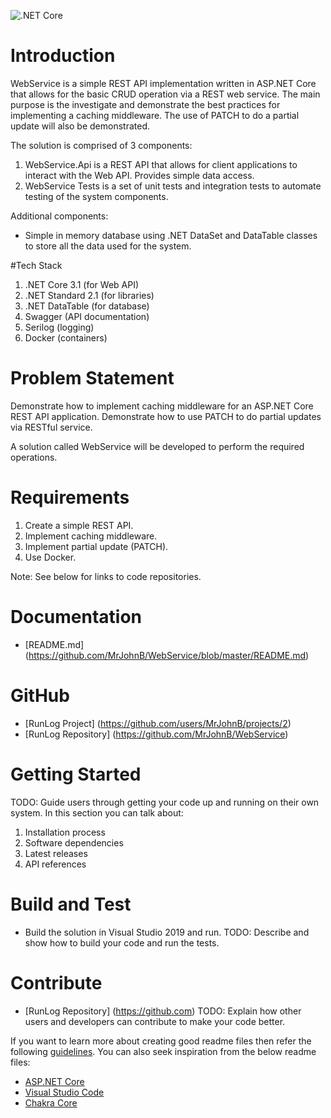 ![.NET Core](https://github.com/MrJohnB/WebService/workflows/.NET%20Core/badge.svg)

# Introduction
WebService is a simple REST API implementation written in ASP.NET Core that allows for the basic CRUD operation via a REST web service.  The main purpose is the investigate and demonstrate the best practices for implementing a caching middleware.  The use of PATCH to do a partial update will also be demonstrated.

The solution is comprised of 3 components:
1.	WebService.Api is a REST API that allows for client applications to interact with the Web API.  Provides simple data access.
2.	WebService Tests is a set of unit tests and integration tests to automate testing of the system components.

Additional components:
- Simple in memory database using .NET DataSet and DataTable classes to store all the data used for the system.

#Tech Stack
1.	.NET Core 3.1 (for Web API)
2.	.NET Standard 2.1 (for libraries)
3.	.NET DataTable (for database)
4.	Swagger (API documentation)
5.	Serilog (logging)
6.	Docker (containers)

# Problem Statement

Demonstrate how to implement caching middleware for an ASP.NET Core REST API application.  Demonstrate how to use PATCH to do partial updates via RESTful service.

A solution called WebService will be developed to perform the required operations.

# Requirements

1.	Create a simple REST API.
2.	Implement caching middleware.
3.	Implement partial update (PATCH).
4.	Use Docker.

Note: See below for links to code repositories.

# Documentation
- [README.md] (https://github.com/MrJohnB/WebService/blob/master/README.md)

# GitHub
- [RunLog Project] (https://github.com/users/MrJohnB/projects/2)
- [RunLog Repository] (https://github.com/MrJohnB/WebService)

# Getting Started
TODO: Guide users through getting your code up and running on their own system. In this section you can talk about:
1.	Installation process
2.	Software dependencies
3.	Latest releases
4.	API references

# Build and Test
- Build the solution in Visual Studio 2019 and run.
TODO: Describe and show how to build your code and run the tests.

# Contribute
- [RunLog Repository] (https://github.com)
TODO: Explain how other users and developers can contribute to make your code better. 

If you want to learn more about creating good readme files then refer the following [guidelines](https://docs.microsoft.com/en-us/azure/devops/repos/git/create-a-readme?view=azure-devops). You can also seek inspiration from the below readme files:
- [ASP.NET Core](https://github.com/aspnet/Home)
- [Visual Studio Code](https://github.com/Microsoft/vscode)
- [Chakra Core](https://github.com/Microsoft/ChakraCore)